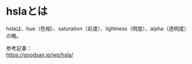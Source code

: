 # hslaとは
hslaは、hue（色相）、saturation（彩度）、lightness（明度）、alpha（透明度）の略。  

参考記事：  
https://goodsan.jp/wp/hsla/
